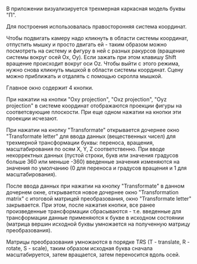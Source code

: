 ﻿В приложении визуализируется трехмерная каркасная модель буквы "П".

Для построения использовалась правосторонняя система координат.

Чтобы подвигать камеру надо кликнуть в области системы координат, 
отпустить мышку и просто двигать ей - таким образом можно 
посмотреть на систему и фигуру в ней с разных ракурсов (вращение системы вокруг осей Ox, Oy). 
Если зажать при этом клавишу Shift вращение происходит вокруг оси Oz.
Чтобы выйти с этого режима, нужно снова кликнуть мышкой в области системы координат. 
Сцену можно приближать и отдалять с помощью скролла мышкой.

Главное окно содержит 4 кнопки. 

При нажатии на кнопки "Oxy projection", "Oxz projection", "Oyz projection" 
в системе координат отображаются проекции фигуры на соответсвующие плоскости. 
При еще одном нажатии на кнопки эти проекции исчезают.

При нажатии на кнопку "Transformate" открывается дочернее окно "Transformate letter" для ввода данных 
(вещественных чисел) для трехмерной трансформации буквы: переноса, вращения, масштабирования по осям X, Y, Z 
соответственно. При вводе некорректных данных (пустой строки, букв или значения градусов больше 360 или меньше -360) 
введенные значения изменяются на значения по умолчанию (0 для переноса и градусов вращения и 1 для масштабирования).

После ввода данных при нажатии на кнопку "Transformate" в данном дочернем окне, 
открывается новое дочернее окно "Transformation matrix" с итоговой матрицей
преобразования, окно "Transformate letter" закрывается. При этом, после нажатия кнопки, 
все ранее произведенные трансформации сбрасываются - т.е. введенные для трансформации данные
применяются к букве в исходном состоянии (матрица вершин исходной буквы умножается на полученную матрицу преобразования).

Матрицы преобразования умножаются в порядке T*R*S (T - translate, R - rotate, S - scale),
таким образом исходная буква сначала масштабируется, затем вращается, затем переносится вдоль осей.
